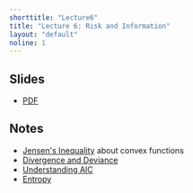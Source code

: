 ```yaml
---
shorttitle: "Lecture6"
title: "Lecture 6: Risk and Information"
layout: "default"
noline: 1
---
```


## Slides

- [PDF](../slides/lecture6.pdf)

## Notes

- [Jensen's Inequality](../wiki/jensens.html) about convex functions
- [Divergence and Deviance](../wiki/Divergence.html)
- [Understanding AIC](../wiki/understandingaic.html)
- [Entropy](../wiki/Entropy.html)

